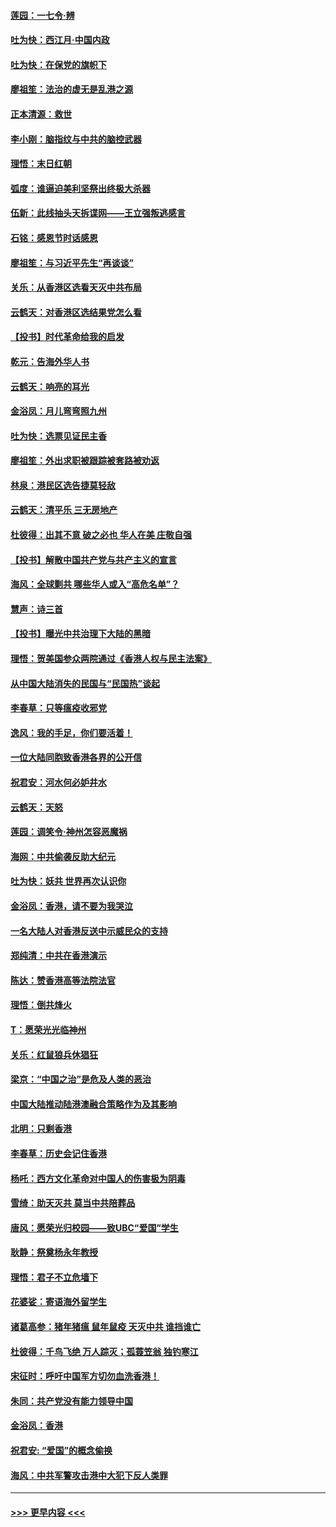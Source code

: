 #### [莲园：一七令‧辨](../pages/nsc993/n11692558.md?t=12020055) 
#### [吐为快：西江月·中国内政](../pages/nsc993/n11692071.md?t=12020055) 
#### [吐为快：在保党的旗帜下](../pages/nsc993/n11691188.md?t=12020055) 
#### [廖祖笙：法治的虚无是乱港之源](../pages/nsc993/n11690605.md?t=12020055) 
#### [正本清源：救世](../pages/nsc993/n11689134.md?t=12020055) 
#### [李小刚：脑指纹与中共的脑控武器](../pages/nsc993/n11688900.md?t=12020055) 
#### [理悟：末日红朝](../pages/nsc993/n11688829.md?t=12020055) 
#### [弧度：谁逼迫美利坚祭出终极大杀器](../pages/nsc993/n11688735.md?t=12020055) 
#### [伍新：此线抽头天拆谍网——王立强叛逃感言](../pages/nsc993/n11687981.md?t=12020055) 
#### [石铭：感恩节时话感恩](../pages/nsc993/n11687568.md?t=12020055) 
#### [廖祖笙：与习近平先生“再谈谈”](../pages/nsc993/n11687005.md?t=12020055) 
#### [关乐：从香港区选看天灭中共布局](../pages/nsc993/n11686647.md?t=12020055) 
#### [云鹤天：对香港区选结果党怎么看](../pages/nsc993/n11686216.md?t=12020055) 
#### [【投书】时代革命给我的启发](../pages/nsc993/n11684287.md?t=12020055) 
#### [乾元：告海外华人书](../pages/nsc993/n11684044.md?t=12020055) 
#### [云鹤天：响亮的耳光](../pages/nsc993/n11684254.md?t=12020055) 
#### [金浴凤：月儿弯弯照九州](../pages/nsc993/n11684231.md?t=12020055) 
#### [吐为快：选票见证民主香](../pages/nsc993/n11684206.md?t=12020055) 
#### [廖祖笙：外出求职被跟踪被套路被劝返](../pages/nsc993/n11683874.md?t=12020055) 
#### [林泉：港民区选告捷莫轻敌](../pages/nsc993/n11683930.md?t=12020055) 
#### [云鹤天：清平乐 三无房地产](../pages/nsc993/n11681521.md?t=12020055) 
#### [杜彼得：出其不意 破之必也 华人在美 庄敬自强](../pages/nsc993/n11679554.md?t=12020055) 
#### [【投书】解散中国共产党与共产主义的宣言](../pages/nsc993/n11679177.md?t=12020055) 
#### [海风：全球剿共 哪些华人或入“高危名单”？](../pages/nsc993/n11678617.md?t=12020055) 
#### [慧声：诗三首](../pages/nsc993/n11678848.md?t=12020055) 
#### [【投书】曝光中共治理下大陆的黑暗](../pages/nsc993/n11678674.md?t=12020055) 
#### [理悟：贺美国参众两院通过《香港人权与民主法案》](../pages/nsc993/n11678104.md?t=12020055) 
#### [从中国大陆消失的民国与“民国热”谈起](../pages/nsc993/n11678075.md?t=12020055) 
#### [李春草：只等瘟疫收邪党](../pages/nsc993/n11677308.md?t=12020055) 
#### [逸风：我的手足，你们要活着！](../pages/nsc993/n11676352.md?t=12020055) 
#### [一位大陆同胞致香港各界的公开信](../pages/nsc993/n11675761.md?t=12020055) 
#### [祝君安：河水何必妒井水](../pages/nsc993/n11675746.md?t=12020055) 
#### [云鹤天：天怒](../pages/nsc993/n11675718.md?t=12020055) 
#### [莲园：调笑令‧神州怎容恶魔祸](../pages/nsc993/n11675648.md?t=12020055) 
#### [海网：中共偷袭反助大纪元](../pages/nsc993/n11673515.md?t=12020055) 
#### [吐为快：妖共 世界再次认识你](../pages/nsc993/n11673506.md?t=12020055) 
#### [金浴凤：香港，请不要为我哭泣](../pages/nsc993/n11673248.md?t=12020055) 
#### [一名大陆人对香港反送中示威民众的支持](../pages/nsc993/n11672615.md?t=12020055) 
#### [郑纯清：中共在香港演示](../pages/nsc993/n11670539.md?t=12020055) 
#### [陈达：赞香港高等法院法官](../pages/nsc993/n11669542.md?t=12020055) 
#### [理悟：倒共烽火](../pages/nsc993/n11668844.md?t=12020055) 
#### [T：愿荣光光临神州](../pages/nsc993/n11668421.md?t=12020055) 
#### [关乐：红鼠狼兵休猖狂](../pages/nsc993/n11668378.md?t=12020055) 
#### [梁京：“中国之治”是危及人类的恶治](../pages/nsc993/n11668328.md?t=12020055) 
#### [中国大陆推动陆港澳融合策略作为及其影响](../pages/nsc993/n11668157.md?t=12020055) 
#### [北明：只剩香港](../pages/nsc993/n11668002.md?t=12020055) 
#### [李春草：历史会记住香港](../pages/nsc993/n11667927.md?t=12020055) 
#### [杨吒：西方文化革命对中国人的伤害极为阴毒](../pages/nsc993/n11664521.md?t=12020055) 
#### [雪绮：助天灭共 莫当中共陪葬品](../pages/nsc993/n11662650.md?t=12020055) 
#### [唐风：愿荣光归校园——致UBC“爱国”学生](../pages/nsc993/n11662194.md?t=12020055) 
#### [耿静：祭奠杨永年教授](../pages/nsc993/n11662514.md?t=12020055) 
#### [理悟：君子不立危墙下](../pages/nsc993/n11662172.md?t=12020055) 
#### [花婆娑：寄语海外留学生](../pages/nsc993/n11662121.md?t=12020055) 
#### [诸葛高参：猪年猪瘟 鼠年鼠疫 天灭中共 谁挡谁亡](../pages/nsc993/n11661980.md?t=12020055) 
#### [杜彼得：千鸟飞绝 万人踪灭；孤蓑笠翁 独钓寒江](../pages/nsc993/n11661170.md?t=12020055) 
#### [宋征时：呼吁中国军方切勿血洗香港！](../pages/nsc993/n11415318.md?t=12020055) 
#### [朱同：共产党没有能力领导中国](../pages/nsc993/n11660421.md?t=12020055) 
#### [金浴凤：香港](../pages/nsc993/n11660419.md?t=12020055) 
#### [祝君安: “爱国”的概念偷换](../pages/nsc993/n11659706.md?t=12020055) 
#### [海风：中共军警攻击港中大犯下反人类罪](../pages/nsc993/n11659632.md?t=12020055) 

----
#### [ >>> 更早内容 <<< ](../indexes/nsc993-earlier.md)
